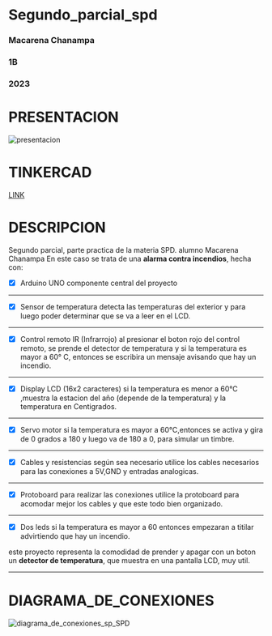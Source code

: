 # Segundo_parcial_spd
### Macarena Chanampa 
### 1B
### 2023

# PRESENTACION
![presentacion](https://github.com/macachana/Segundo_parcial_spd/assets/123892029/9b22ca6c-8a27-4dd7-8646-4c8eb19bf28e)
# TINKERCAD
[LINK](https://www.tinkercad.com/things/dEhEzhOQjy6-sp-spd-macarena-chanampa-1b/editel?sharecode=zlk2BN269y2150GkqmBITDoLNs8mcj19DdZJKEeHPp4)

# DESCRIPCION
Segundo parcial, parte practica de la materia SPD. alumno Macarena Chanampa
En este caso se trata de una **alarma contra incendios**, hecha con:
- [x] Arduino UNO
componente central del proyecto
_______________________________________________________
- [x] Sensor de temperatura
detecta las temperaturas del exterior y para luego poder determinar que se va a leer en el LCD.
_______________________________________________________
- [x] Control remoto IR (Infrarrojo)
al presionar el boton rojo del control remoto, se prende el detector de temperatura
y si la temperatura es mayor a 60° C, entonces se escribira un mensaje avisando que hay un incendio.
_______________________________________________________
- [x] Display LCD (16x2 caracteres)
si la temperatura es menor a 60°C ,muestra la estacion del año (depende de la temperatura) y la temperatura en Centigrados.
_______________________________________________________
- [x] Servo motor
si la temperatura es mayor a 60°C,entonces se activa y gira de 0 grados a 180 y luego va de 180 a 0, para simular un timbre.
_______________________________________________________
- [x] Cables y resistencias según sea necesario
utilice los cables necesarios para las conexiones a 5V,GND y entradas analogicas.
_______________________________________________________
- [x] Protoboard para realizar las conexiones
utilice la protoboard para acomodar mejor los cables y que este todo bien organizado.
_______________________________________________________
- [x] Dos leds
si la temperatura es mayor a 60 entonces empezaran a titilar advirtiendo que hay un incendio.

este proyecto representa la comodidad de prender y apagar con un boton un **detector de temperatura**, que muestra en  una pantalla LCD, muy util.
_______________________________________________________

# DIAGRAMA_DE_CONEXIONES
![diagrama_de_conexiones_sp_SPD](https://github.com/macachana/Segundo_parcial_spd/assets/123892029/a7291716-2966-45f4-b753-76aab9b2b6d3)
